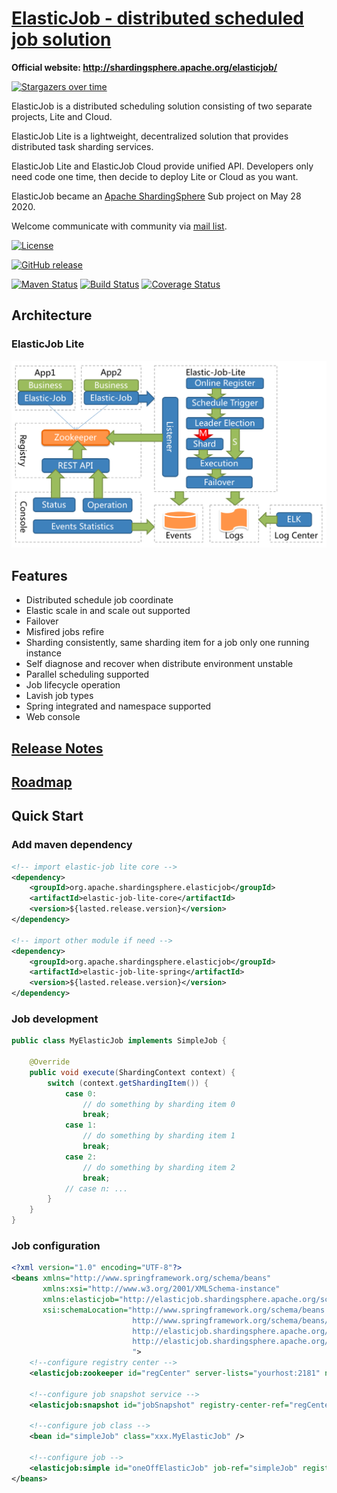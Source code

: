 # [ElasticJob - distributed scheduled job solution](http://shardingsphere.apache.org/elasticjob/)

**Official website: http://shardingsphere.apache.org/elasticjob/**

[![Stargazers over time](https://starchart.cc/apache/shardingsphere-elasticjob-lite.svg)](https://starchart.cc/apache/shardingsphere-elasticjob-lite)

ElasticJob is a distributed scheduling solution consisting of two separate projects, Lite and Cloud.

ElasticJob Lite is a lightweight, decentralized solution that provides distributed task sharding services.

ElasticJob Lite and ElasticJob Cloud provide unified API. 
Developers only need code one time, then decide to deploy Lite or Cloud as you want.

ElasticJob became an [Apache ShardingSphere](https://shardingsphere.apache.org/) Sub project on May 28 2020.

Welcome communicate with community via [mail list](mailto:dev@shardingsphere.apache.org).

[![License](https://img.shields.io/badge/license-Apache%202-4EB1BA.svg)](https://www.apache.org/licenses/LICENSE-2.0.html)

[![GitHub release](https://img.shields.io/github/release/apache/shardingsphere-elasticjob-lite.svg)](https://github.com/apache/shardingsphere-elasticjob-lite/releases)

[![Maven Status](https://maven-badges.herokuapp.com/maven-central/com.dangdang/elastic-job/badge.svg)](https://maven-badges.herokuapp.com/maven-central/com.dangdang/elastic-job)
[![Build Status](https://secure.travis-ci.org/apache/shardingsphere-elasticjob-lite.png?branch=master)](https://travis-ci.org/apache/shardingsphere-elasticjob-lite)
[![Coverage Status](https://coveralls.io/repos/elasticjob/elastic-job/badge.svg?branch=master&service=github)](https://coveralls.io/github/elasticjob/elastic-job?branch=master)

## Architecture

### ElasticJob Lite

![ElasticJob Lite Architecture](docs/static/img/architecture/elastic_job_lite.png)

## Features

* Distributed schedule job coordinate
* Elastic scale in and scale out supported
* Failover
* Misfired jobs refire
* Sharding consistently, same sharding item for a job only one running instance
* Self diagnose and recover when distribute environment unstable
* Parallel scheduling supported
* Job lifecycle operation
* Lavish job types
* Spring integrated and namespace supported
* Web console

## [Release Notes](https://github.com/elasticjob/elastic-job/releases)

## [Roadmap](ROADMAP.md)

## Quick Start

### Add maven dependency

```xml
<!-- import elastic-job lite core -->
<dependency>
    <groupId>org.apache.shardingsphere.elasticjob</groupId>
    <artifactId>elastic-job-lite-core</artifactId>
    <version>${lasted.release.version}</version>
</dependency>

<!-- import other module if need -->
<dependency>
    <groupId>org.apache.shardingsphere.elasticjob</groupId>
    <artifactId>elastic-job-lite-spring</artifactId>
    <version>${lasted.release.version}</version>
</dependency>
```
### Job development

```java
public class MyElasticJob implements SimpleJob {
    
    @Override
    public void execute(ShardingContext context) {
        switch (context.getShardingItem()) {
            case 0: 
                // do something by sharding item 0
                break;
            case 1: 
                // do something by sharding item 1
                break;
            case 2: 
                // do something by sharding item 2
                break;
            // case n: ...
        }
    }
}
```

### Job configuration

```xml
<?xml version="1.0" encoding="UTF-8"?>
<beans xmlns="http://www.springframework.org/schema/beans"
       xmlns:xsi="http://www.w3.org/2001/XMLSchema-instance"
       xmlns:elasticjob="http://elasticjob.shardingsphere.apache.org/schema/elasticjob"
       xsi:schemaLocation="http://www.springframework.org/schema/beans
                           http://www.springframework.org/schema/beans/spring-beans.xsd
                           http://elasticjob.shardingsphere.apache.org/schema/elasticjob
                           http://elasticjob.shardingsphere.apache.org/schema/elasticjob/elasticjob.xsd
                           ">
    <!--configure registry center -->
    <elasticjob:zookeeper id="regCenter" server-lists="yourhost:2181" namespace="elastic-job" base-sleep-time-milliseconds="1000" max-sleep-time-milliseconds="3000" max-retries="3" />

    <!--configure job snapshot service -->
    <elasticjob:snapshot id="jobSnapshot" registry-center-ref="regCenter" dump-port="9999"/>
    
    <!--configure job class -->
    <bean id="simpleJob" class="xxx.MyElasticJob" />
    
    <!--configure job -->
    <elasticjob:simple id="oneOffElasticJob" job-ref="simpleJob" registry-center-ref="regCenter" cron="0/10 * * * * ?"   sharding-total-count="3" sharding-item-parameters="0=A,1=B,2=C" />
</beans>
```
